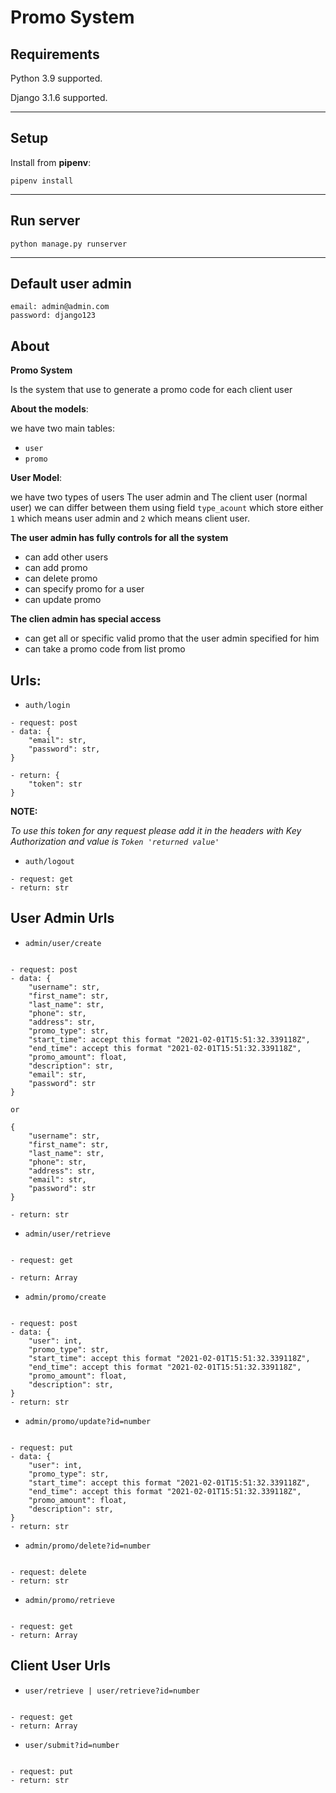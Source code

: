 **Promo** **System**
==============


Requirements
------------

Python 3.9 supported.

Django 3.1.6 supported.

----

Setup
-----

Install from **pipenv**:

    pipenv install

----

Run server
-----

    python manage.py runserver


----

Default user admin
-----

    email: admin@admin.com
    password: django123



About
-----

**Promo System** 

Is the system that use to generate a promo code for each client user

**About the models**:

we have two main tables:
* `user`
* `promo`

**User Model**:


we have two types of users The user admin and The client user (normal user)
we can differ between them using field `type_acount` which store either `1` which means user admin
and `2` which means client user.

**The user admin has fully controls for all the system**

* can add other users
* can add promo
* can delete promo
* can specify promo for a user
* can update promo

**The clien admin has special access**
* can get all or specific valid promo that the user admin specified for him
* can take a promo code from list promo

Urls:
-------------

* ``auth/login``
~~~~~~~~~~~~~~~~~~~~~~~~
- request: post
- data: {
    "email": str,
    "password": str,
}

- return: {
    "token": str
}

~~~~~~~~~~~~~~~~~~~~~~~~
**NOTE:**

_To use this token for any request please add it in the headers 
with Key Authorization and value is `Token 'returned value'`_


* ``auth/logout``

~~~~~~~~~~~~~~~~~~~~~~~~
- request: get
- return: str

~~~~~~~~~~~~~~~~~~~~~~~~

**User Admin Urls**
----

* ``admin/user/create``

~~~~~~~~~~~~~~~~~~~~~~~~

- request: post
- data: {
    "username": str,
    "first_name": str,
    "last_name": str,
    "phone": str,
    "address": str,
    "promo_type": str,
    "start_time": accept this format "2021-02-01T15:51:32.339118Z",
    "end_time": accept this format "2021-02-01T15:51:32.339118Z",
    "promo_amount": float,
    "description": str,
    "email": str,
    "password": str
}

or

{
    "username": str,
    "first_name": str,
    "last_name": str,
    "phone": str,
    "address": str,
    "email": str,
    "password": str
}

- return: str

~~~~~~~~~~~~~~~~~~~~~~~~


* ``admin/user/retrieve``
~~~~~~~~~~~~~~~~~~~~~~~~

- request: get

- return: Array

~~~~~~~~~~~~~~~~~~~~~~~~

* ``admin/promo/create``
~~~~~~~~~~~~~~~~~~~~~~~~

- request: post
- data: {
    "user": int,
    "promo_type": str,
    "start_time": accept this format "2021-02-01T15:51:32.339118Z",
    "end_time": accept this format "2021-02-01T15:51:32.339118Z",
    "promo_amount": float,
    "description": str,
}
- return: str

~~~~~~~~~~~~~~~~~~~~~~~~

* ``admin/promo/update?id=number``
~~~~~~~~~~~~~~~~~~~~~~~~

- request: put
- data: {
    "user": int,
    "promo_type": str,
    "start_time": accept this format "2021-02-01T15:51:32.339118Z",
    "end_time": accept this format "2021-02-01T15:51:32.339118Z",
    "promo_amount": float,
    "description": str,
}
- return: str

~~~~~~~~~~~~~~~~~~~~~~~~

* ``admin/promo/delete?id=number``
~~~~~~~~~~~~~~~~~~~~~~~~

- request: delete
- return: str

~~~~~~~~~~~~~~~~~~~~~~~~

* ``admin/promo/retrieve``
~~~~~~~~~~~~~~~~~~~~~~~~

- request: get
- return: Array

~~~~~~~~~~~~~~~~~~~~~~~~


**Client User Urls**
----

* ``user/retrieve | user/retrieve?id=number``
~~~~~~~~~~~~~~~~~~~~~~~~

- request: get
- return: Array

~~~~~~~~~~~~~~~~~~~~~~~~

* ``user/submit?id=number``
~~~~~~~~~~~~~~~~~~~~~~~~

- request: put
- return: str

~~~~~~~~~~~~~~~~~~~~~~~~
